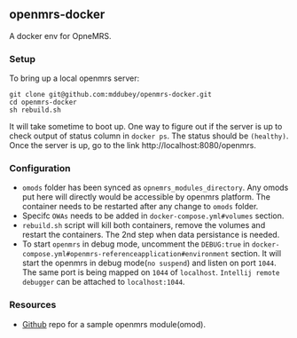 ## openmrs-docker
A docker env for OpneMRS.

### Setup
To bring up a local openmrs server:

```
git clone git@github.com:mddubey/openmrs-docker.git
cd openmrs-docker
sh rebuild.sh
```
It will take sometime to boot up. One way to figure out if the server is up to check output of status column in `docker ps`. The status should be `(healthy)`. Once the server is up, go to the link http://localhost:8080/openmrs.


### Configuration
* `omods` folder has been synced as `opnemrs_modules_directory`. Any omods put here will directly would be accessible by openmrs platform. The container needs to be restarted after any change to `omods` folder.
* Specifc `OWAs` needs to be added in `docker-compose.yml#volumes` section.
* `rebuild.sh` script will kill both containers, remove the volumes and restart the containers. The 2nd step when data persistance is needed.
* To start `openmrs` in debug mode, uncomment the `DEBUG:true` in `docker-compose.yml#openmrs-referenceapplication#environment` section. It will start the openmrs in debug mode(`no suspend`) and listen on port `1044`. The same port is being mapped on `1044` of `localhost`. `Intellij remote debugger` can be attached to `localhost:1044`.

### Resources
* [Github](https://github.com/openmrs/openmrs-module-basicmodule) repo for a sample openmrs module(omod).
